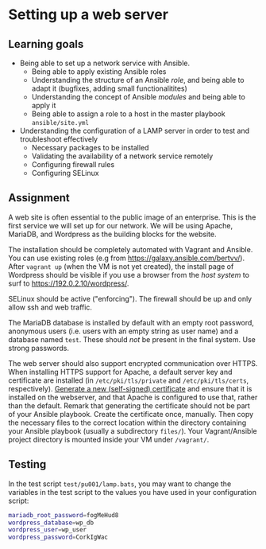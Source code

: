 # Setting up a web server

## Learning goals

* Being able to set up a network service with Ansible.
    * Being able to apply existing Ansible roles
    * Understanding the structure of an Ansible *role*, and being able to adapt it (bugfixes, adding small functionalitites)
    * Understanding the concept of Ansible *modules* and being able to apply it
    * Being able to assign a role to a host in the master playbook `ansible/site.yml`
* Understanding the configuration of a LAMP server in order to test and troubleshoot effectively
    * Necessary packages to be installed
    * Validating the availability of a network service remotely
    * Configuring firewall rules
    * Configuring SELinux

## Assignment

A web site is often essential to the public image of an enterprise. This is the first service we will set up for our network. We will be using Apache, MariaDB, and Wordpress as the building blocks for the website.

The installation should be completely automated with Vagrant and Ansible. You can use existing roles (e.g from <https://galaxy.ansible.com/bertvv/>). After `vagrant up` (when the VM is not yet created), the install page of Wordpress should be visible if you use a browser from the *host system* to surf to <https://192.0.2.10/wordpress/>.

SELinux should be active ("enforcing"). The firewall should be up and only allow ssh and web traffic.

The MariaDB database is installed by default with an empty root password, anonymous users (i.e. users with an empty string as user name) and a database named `test`. These should *not* be present in the final system. Use strong passwords.

The web server should also support encrypted communication over HTTPS. When installing HTTPS support for Apache, a default server key and certificate are installed (in `/etc/pki/tls/private` and `/etc/pki/tls/certs`, respectively). [Generate a new (self-signed) certificate](https://wiki.centos.org/HowTos/Https) and ensure that it is installed on the webserver, and that Apache is configured to use that, rather than the default. Remark that generating the certificate should not be part of your Ansible playbook. Create the certificate once, manually. Then copy the necessary files to the correct location within the directory containing your Ansible playbook (usually a subdirectory `files/`). Your Vagrant/Ansible project directory is mounted inside your VM under `/vagrant/`.

## Testing

In the test script `test/pu001/lamp.bats`, you may want to change the variables in the test script to the values you have used in your configuration script:

```bash
mariadb_root_password=fogMeHud8
wordpress_database=wp_db
wordpress_user=wp_user
wordpress_password=CorkIgWac
```
